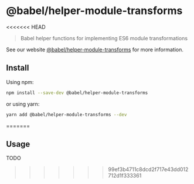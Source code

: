 # @babel/helper-module-transforms

<<<<<<< HEAD
> Babel helper functions for implementing ES6 module transformations

See our website [@babel/helper-module-transforms](https://babeljs.io/docs/en/next/babel-helper-module-transforms.html) for more information.

## Install

Using npm:

```sh
npm install --save-dev @babel/helper-module-transforms
```

or using yarn:

```sh
yarn add @babel/helper-module-transforms --dev
```
=======
## Usage

TODO
>>>>>>> 99ef3b4711c8dcd2f717e43dd012712d1f333361

